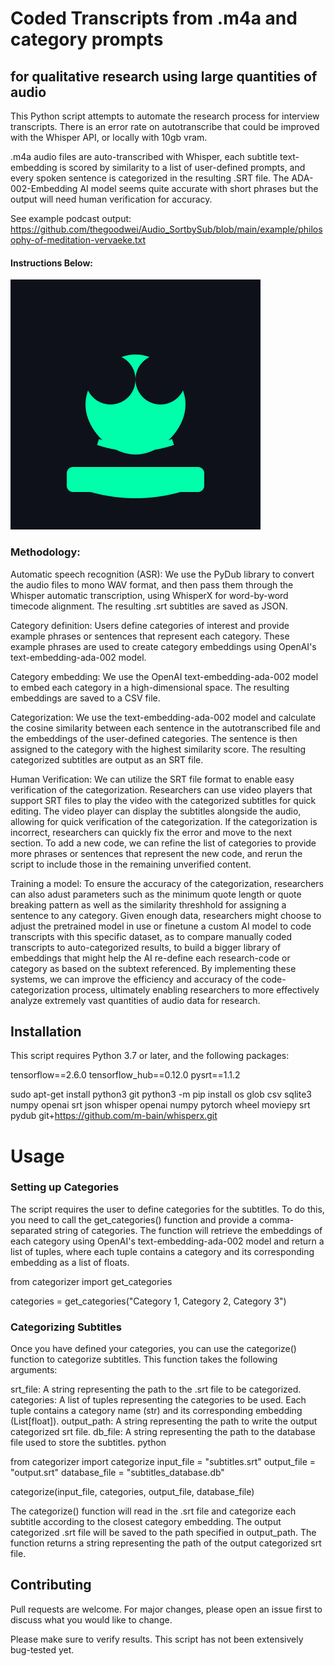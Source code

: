 # Coded Transcripts from .m4a and category prompts
## for qualitative research using large quantities of audio

This Python script attempts to automate the research process for interview transcripts. There is an error rate on autotranscribe that could be improved with the Whisper API, or locally with 10gb vram.

.m4a audio files are auto-transcribed with Whisper, each subtitle text-embedding is scored by similarity to a list of user-defined prompts, and every spoken sentence is categorized in the resulting .SRT file. The ADA-002-Embedding AI model seems quite accurate with short phrases but the output will need human verification for accuracy.

See example podcast output: ![]()
https://github.com/thegoodwei/Audio_SortbySub/blob/main/example/philosophy-of-meditation-vervaeke.txt

#### Instructions Below:

![/example/philosophy-of-meditation-vervaeke.txt](icon.svg)

### Methodology:

Automatic speech recognition (ASR): We use the PyDub library to convert the audio files to mono WAV format, and then pass them through the Whisper automatic transcription, using WhisperX for word-by-word timecode alignment. The resulting .srt subtitles are saved as JSON.

Category definition: Users define categories of interest and provide example phrases or sentences that represent each category. These example phrases are used to create category embeddings using OpenAI's text-embedding-ada-002 model.

Category embedding: We use the OpenAI text-embedding-ada-002 model to embed each category in a high-dimensional space. The resulting embeddings are saved to a CSV file.

Categorization: We use the text-embedding-ada-002 model and calculate the cosine similarity between each sentence in the autotranscribed file and the embeddings of the user-defined categories. The sentence is then assigned to the category with the highest similarity score. The resulting categorized subtitles are output as an SRT file.

Human Verification: We can utilize the SRT file format to enable easy verification of the categorization. Researchers can use video players that support SRT files to play the video with the categorized subtitles for quick editing. The video player can display the subtitles alongside the audio, allowing for quick verification of the categorization. If the categorization is incorrect, researchers can quickly fix the error and move to the next section. To add a new code, we can refine the list of categories to provide more phrases or sentences that represent the new code, and rerun the script to include those in the remaining unverified content.

Training a model: To ensure the accuracy of the categorization, researchers can also adust parameters such as the minimum quote length or quote breaking pattern as well as the similarity threshhold for assigning a sentence to any category.  Given enough data, researchers might choose to adjust the pretrained model in use or finetune a custom AI model to code transcripts with this specific dataset, as to compare manually coded transcripts to auto-categorized results, to build a bigger library of embeddings that might help the AI re-define each research-code or category as based on the subtext referenced. By implementing these systems, we can improve the efficiency and accuracy of the code-categorization process, ultimately enabling researchers to more effectively analyze extremely vast quantities of audio data for research.

## Installation
This script requires Python 3.7 or later, and the following packages:

tensorflow==2.6.0
tensorflow_hub==0.12.0
pysrt==1.1.2

  sudo apt-get install python3 git 
  python3 -m pip install  os glob csv sqlite3 numpy openai srt json whisper openai numpy pytorch wheel moviepy srt pydub  git+https://github.com/m-bain/whisperx.git


# Usage
### Setting up Categories
The script requires the user to define categories for the subtitles. To do this, you need to call the get_categories() function and provide a comma-separated string of categories. The function will retrieve the embeddings of each category using OpenAI's text-embedding-ada-002 model and return a list of tuples, where each tuple contains a category and its corresponding embedding as a list of floats.

  from categorizer import get_categories

  categories = get_categories("Category 1, Category 2, Category 3")


### Categorizing Subtitles
Once you have defined your categories, you can use the categorize() function to categorize subtitles. This function takes the following arguments:

srt_file: A string representing the path to the .srt file to be categorized.
categories: A list of tuples representing the categories to be used. Each tuple contains a category name (str) and its corresponding embedding (List[float]).
output_path: A string representing the path to write the output categorized srt file.
db_file: A string representing the path to the database file used to store the subtitles.
python

  from categorizer import categorize
  input_file = "subtitles.srt"
  output_file = "output.srt"
  database_file = "subtitles_database.db"

  categorize(input_file, categories, output_file, database_file)

The categorize() function will read in the .srt file and categorize each subtitle according to the closest category embedding. The output categorized .srt file will be saved to the path specified in output_path. The function returns a string representing the path of the output categorized srt file.

## Contributing
Pull requests are welcome. For major changes, please open an issue first to discuss what you would like to change.

Please make sure to verify results. This script has not been extensively bug-tested yet.
